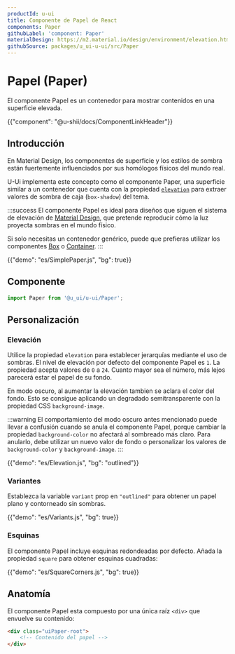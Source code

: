 ```yaml
---
productId: u-ui
title: Componente de Papel de React
components: Paper
githubLabel: 'component: Paper'
materialDesign: https://m2.material.io/design/environment/elevation.html
githubSource: packages/u_ui-u-ui/src/Paper
---
```


# Papel (Paper)

<p class="description">El componente Papel es un contenedor para mostrar contenidos en una superficie elevada.</p>

{{"component": "@u-shii/docs/ComponentLinkHeader"}}

## Introducción

En Material Design, los componentes de superficie y los estilos de sombra están fuertemente influenciados por sus homólogos físicos del mundo real.

U-Ui implementa este concepto como el componente Paper, una superficie similar a un contenedor que cuenta con la propiedad [`elevation`](#elevación) para extraer valores de sombra de caja (`box-shadow`) del tema.

:::success
El componente Papel es ideal para diseños que siguen el sistema de elevación de [Material Design](https://m2.material.io/design/environment/elevation.html#elevation-in-material-design), que pretende reproducir cómo la luz proyecta sombras en el mundo físico.

Si solo necesitas un contenedor genérico, puede que prefieras utilizar los componentes [Box](/u_ui/u-ui/react-box/) o [Container](/u_ui/u-ui/react-container/).
:::

{{"demo": "es/SimplePaper.js", "bg": true}}

## Componente

```jsx
import Paper from '@u_ui/u-ui/Paper';
```

## Personalización

### Elevación

Utilice la propiedad `elevation` para establecer jerarquías mediante el uso de sombras.
El nivel de elevación por defecto del componente Papel es `1`.
La propiedad acepta valores de `0` a `24`.
Cuanto mayor sea el número, más lejos parecerá estar el papel de su fondo.

En modo oscuro, al aumentar la elevación tambien se aclara el color del fondo.
Esto se consigue aplicando un degradado semitransparente con la propiedad CSS `background-image`.

:::warning
El comportamiento del modo oscuro antes mencionado puede llevar a confusión cuando se anula el componente Papel, porque cambiar la propiedad `background-color` no afectará al sombreado más claro.
Para anularlo, debe utilizar un nuevo valor de fondo o personalizar los valores de `background-color` y `background-image`.
:::

{{"demo": "es/Elevation.js", "bg": "outlined"}}

### Variantes

Establezca la variable `variant` prop en `"outlined"` para obtener un papel plano y contorneado sin sombras.

{{"demo": "es/Variants.js", "bg": true}}

### Esquinas

El componente Papel incluye esquinas redondeadas por defecto.
Añada la propiedad `square` para obtener esquinas cuadradas:

{{"demo": "es/SquareCorners.js", "bg": true}}

## Anatomía

El componente Papel esta compuesto por una única raíz `<div>` que envuelve su contenido:

```html
<div class="uiPaper-root">
    <!-- Contenido del papel -->
</div>
```